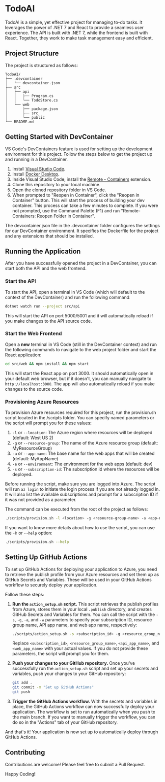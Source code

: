 # TodoAI

TodoAI is a simple, yet effective project for managing to-do tasks. It leverages the power of .NET 7 and React to provide a seamless user experience. The API is built with .NET 7, while the frontend is built with React. Together, they work to make task management easy and efficient.

## Project Structure

The project is structured as follows:

```
TodoAI/
├── .devcontainer
│   └── devcontainer.json
├── src
│   ├── api
│   │   ├── Program.cs
│   │   └── TodoStore.cs
│   └── web
│       ├── package.json
│       ├── src
│       └── public
└── README.md
```

## Getting Started with DevContainer

VS Code's DevContainers feature is used for setting up the development environment for this project. Follow the steps below to get the project up and running in a DevContainer.

1. Install [Visual Studio Code](https://code.visualstudio.com/).
2. Install [Docker Desktop](https://www.docker.com/products/docker-desktop).
3. Inside Visual Studio Code, install the [Remote - Containers](https://marketplace.visualstudio.com/items?itemName=ms-vscode-remote.remote-containers) extension.
4. Clone this repository to your local machine.
5. Open the cloned repository folder in VS Code.
6. When prompted to "Reopen in Container", click the "Reopen in Container" button. This will start the process of building your dev container. This process can take a few minutes to complete. If you were not prompted, use the Command Palette (F1) and run "Remote-Containers: Reopen Folder in Container".

The devcontainer.json file in the .devcontainer folder configures the settings for our DevContainer environment. It specifies the Dockerfile for the project and any extensions that should be installed.

## Running the Application

After you have successfully opened the project in a DevContainer, you can start both the API and the web frontend.

### Start the API
To start the API, open a terminal in VS Code (which will default to the context of the DevContainer) and run the following command:

```bash
dotnet watch run --project src/api
```

This will start the API on port 5000/5001 and it will automatically reload if you make changes to the API source code.

### Start the Web Frontend

Open a **new** terminal in VS Code (still in the DevContainer context) and run the following commands to navigate to the web project folder and start the React application:

```bash
cd src/web && npm install && npm start
```

This will start the React app on port 3000. It should automatically open in your default web browser, but if it doesn't, you can manually navigate to `http://localhost:3000`. The app will also automatically reload if you make changes to the source code.

### Provisioning Azure Resources

To provision Azure resources required for this project, run the provision.sh script located in the /scripts folder. You can specify named parameters or the script will prompt you for these values:

1. `-l` or `--location`: The Azure region where resources will be deployed (default: West US 2)
2. `-g` or `--resource-group`: The name of the Azure resource group (default: MyResourceGroup)
3. `-a` or `--app-name`: The base name for the web apps that will be created (default: MyAppName)
4. `-e` or `--environment`: The environment for the web apps (default: dev)
5. `-s` or `--subscription-id`: The subscription id where the resources will be deployed.

Before running the script, make sure you are logged into Azure. The script will run `az login` to initiate the login process if you are not already logged in. It will also list the available subscriptions and prompt for a subscription ID if it was not provided as a parameter.

The command can be executed from the root of the project as follows:

```bash
./scripts/provision.sh -l <location> -g <resource-group-name> -a <app-name> -e <environment> -s <subscription-id>
```

If you want to know more details about how to use the script, you can use the `-h` or `--help` option:

```bash
./scripts/provision.sh --help
```

## Setting Up GitHub Actions

To set up GitHub Actions for deploying your application to Azure, you need to retrieve the publish profile from your Azure resources and set them up as GitHub Secrets and Variables. These will be used in your GitHub Actions workflow to securely deploy your application. 

Follow these steps:

1. **Run the `action_setup.sh` script.** This script retrieves the publish profiles from Azure, stores them in your local `.publish` directory, and creates GitHub Secrets and Variables for them. You can call the script with the `-s`, `-g`, `-a`, and `-w` parameters to specify your subscription ID, resource group name, API app name, and web app name, respectively:

    ```bash
    ./scripts/action_setup.sh -s <subscription_id> -g <resource_group_name> -a <api_app_name> -w <web_app_name>
    ```

    Replace `<subscription_id>`, `<resource_group_name>`, `<api_app_name>`, and `<web_app_name>` with your actual values. If you do not provide these parameters, the script will prompt you for them.

2. **Push your changes to your GitHub repository.** Once you've successfully run the `action_setup.sh` script and set up your secrets and variables, push your changes to your GitHub repository:

    ```bash
    git add .
    git commit -m "Set up GitHub Actions"
    git push
    ```

3. **Trigger the GitHub Actions workflow.** With the secrets and variables in place, the GitHub Actions workflow can now successfully deploy your application. The workflow is set to run automatically when you push to the main branch. If you want to manually trigger the workflow, you can do so in the "Actions" tab of your GitHub repository.

And that's it! Your application is now set up to automatically deploy through GitHub Actions.

## Contributing

Contributions are welcome! Please feel free to submit a Pull Request.

Happy Coding!